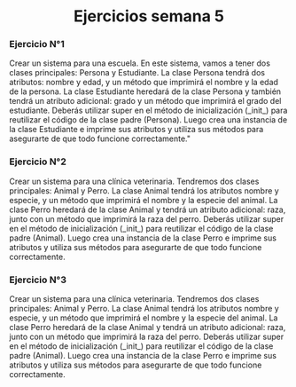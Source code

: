 <h1 align="center">Ejercicios semana 5</h1>
<h3 align="left"> Ejercicio N°1</h3>
<p align="left">
  Crear un sistema para una escuela. En este sistema, vamos a tener dos clases principales: Persona y Estudiante. La clase Persona tendrá dos atributos: nombre y edad, y un método que imprimirá el nombre y la edad de la persona. La clase Estudiante heredará de la clase Persona y también tendrá un atributo adicional: grado y un método que imprimirá el grado del estudiante.
Deberás utilizar super en el método de inicialización (_init_) para reutilizar el código de la clase padre (Persona). Luego crea una instancia de la clase Estudiante e imprime sus atributos y utiliza sus métodos para asegurarte de que todo funcione correctamente."
</p>

<h3 align="left"> Ejercicio N°2</h3>
<p>
  Crear un sistema para una clínica veterinaria. Tendremos dos clases principales: Animal y Perro. La clase Animal tendrá los atributos nombre y especie, y un método que imprimirá el nombre y la especie del animal. La clase Perro heredará de la clase Animal y tendrá un atributo adicional: raza, junto con un método que imprimirá la raza del perro.
Deberás utilizar super en el método de inicialización (_init_) para reutilizar el código de la clase padre (Animal). Luego crea una instancia de la clase Perro e imprime sus atributos y utiliza sus métodos para asegurarte de que todo funcione correctamente.
</p>

<h3 align="left">Ejercicio N°3</h3>
<p>
  Crear un sistema para una clínica veterinaria. Tendremos dos clases principales: Animal y Perro. La clase Animal tendrá los atributos nombre y especie, y un método que imprimirá el nombre y la especie del animal. La clase Perro heredará de la clase Animal y tendrá un atributo adicional: raza, junto con un método que imprimirá la raza del perro.
Deberás utilizar super en el método de inicialización (_init_) para reutilizar el código de la clase padre (Animal). Luego crea una instancia de la clase Perro e imprime sus atributos y utiliza sus métodos para asegurarte de que todo funcione correctamente.
</p>
